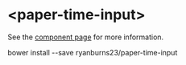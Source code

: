 # \<paper-time-input\>

See the [component page](https://ryanburns23.github.io/paper-time-input/) for more information.

bower install --save ryanburns23/paper-time-input
